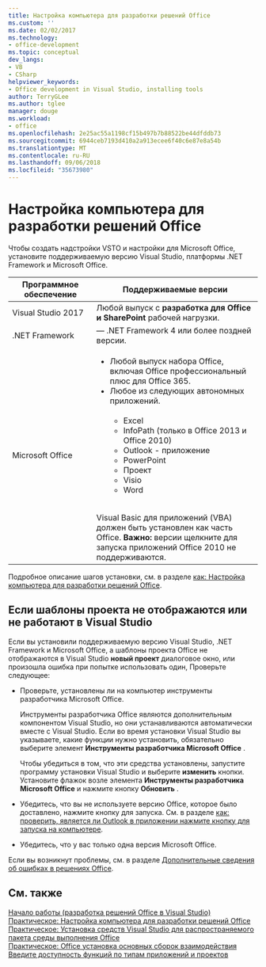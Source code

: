 ```yaml
---
title: Настройка компьютера для разработки решений Office
ms.custom: ''
ms.date: 02/02/2017
ms.technology:
- office-development
ms.topic: conceptual
dev_langs:
- VB
- CSharp
helpviewer_keywords:
- Office development in Visual Studio, installing tools
author: TerryGLee
ms.author: tglee
manager: douge
ms.workload:
- office
ms.openlocfilehash: 2e25ac55a1198cf15b497b7b88522be44dfddb73
ms.sourcegitcommit: 6944ceb7193d410a2a913ecee6f40c6e87e8a54b
ms.translationtype: MT
ms.contentlocale: ru-RU
ms.lasthandoff: 09/06/2018
ms.locfileid: "35673980"
---
```

# <a name="configure-a-computer-to-develop-office-solutions"></a>Настройка компьютера для разработки решений Office

Чтобы создать надстройки VSTO и настройки для Microsoft Office, установите поддерживаемую версию Visual Studio, платформы .NET Framework и Microsoft Office.

|Программное обеспечение|Поддерживаемые версии|
|--------------|------------------------|
|Visual Studio 2017| Любой выпуск с **разработка для Office и SharePoint** рабочей нагрузки.|
|.NET Framework|— .NET Framework 4 или более поздней версии.|
|Microsoft Office|<ul><li>Любой выпуск набора Office, включая Office профессиональный плюс для Office 365.</li><li>Любое из следующих автономных приложений.<br /><br /> <ul><li>Excel</li><li>InfoPath (только в Office 2013 и Office 2010)</li><li>Outlook - приложение</li><li>PowerPoint</li><li>Проект</li><li>Visio</li><li>Word</li></ul></li></ul><br /> Visual Basic для приложений (VBA) должен быть установлен как часть Office. **Важно:** версии щелкните для запуска приложений Office 2010 не поддерживаются.|

Подробное описание шагов установки, см. в разделе [как: Настройка компьютера для разработки решений Office](../vsto/how-to-configure-a-computer-to-develop-office-solutions.md).

## <a name="if-project-templates-dont-appear-or-they-dont-work-in-visual-studio"></a>Если шаблоны проекта не отображаются или не работают в Visual Studio

Если вы установили поддерживаемую версию Visual Studio, .NET Framework и Microsoft Office, а шаблоны проекта Office не отображаются в Visual Studio **новый проект** диалоговое окно, или произошла ошибка при попытке использовать один, Проверьте следующее:

- Проверьте, установлены ли на компьютер инструменты разработчика Microsoft Office.

     Инструменты разработчика Office являются дополнительным компонентом Visual Studio, но они устанавливаются автоматически вместе с Visual Studio. Если во время установки Visual Studio вы указываете, какие функции нужно установить, обязательно выберите элемент **Инструменты разработчика Microsoft Office** .

     Чтобы убедиться в том, что эти средства установлены, запустите программу установки Visual Studio и выберите **изменить** кнопки. Установите флажок возле элемента **Инструменты разработчика Microsoft Office** и нажмите кнопку **Обновить** .

- Убедитесь, что вы не используете версию Office, которое было доставлено, нажмите кнопку для запуска. См. в разделе [как: проверить, является ли Outlook в приложении нажмите кнопку для запуска на компьютере](http://msdn.microsoft.com/library/office/ff864733(v=office.14).aspx).

- Убедитесь, что у вас только одна версия Microsoft Office.

Если вы возникнут проблемы, см. в разделе [Дополнительные сведения об ошибках в решениях Office](../vsto/additional-support-for-errors-in-office-solutions.md).

## <a name="see-also"></a>См. также

[Начало работы &#40;разработка решений Office в Visual Studio&#41;](../vsto/getting-started-office-development-in-visual-studio.md)  
[Практическое: Настройка компьютера для разработки решений Office](../vsto/how-to-configure-a-computer-to-develop-office-solutions.md)  
[Практическое: Установка средств Visual Studio для распространяемого пакета среды выполнения Office](../vsto/how-to-install-the-visual-studio-tools-for-office-runtime-redistributable.md)  
[Практическое: Office установка основных сборок взаимодействия](../vsto/how-to-install-office-primary-interop-assemblies.md)  
[Введите доступность функций по типам приложений и проектов](../vsto/features-available-by-office-application-and-project-type.md)
